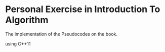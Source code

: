 # Personal Exercise in Introduction To Algorithm

The implementation of the Pseudocodes on the book. 

using C++11

